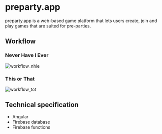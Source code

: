 # preparty.app

preparty.app is a web-based game platform that lets users create, join and play games that are suited for pre-parties.

## Workflow
### Never Have I Ever
![workflow_nhie](https://i.imgur.com/rmSAEy7.png)

### This or That
![workflow_tot](https://i.imgur.com/MymSeTm.jpg)

## Technical specification
* Angular
* Firebase database
* Firebase functions
